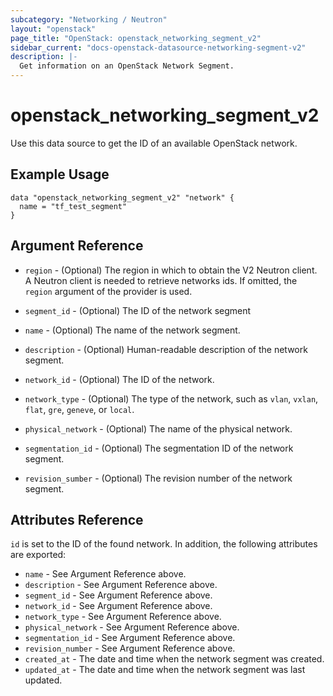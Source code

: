 ```yaml
---
subcategory: "Networking / Neutron"
layout: "openstack"
page_title: "OpenStack: openstack_networking_segment_v2"
sidebar_current: "docs-openstack-datasource-networking-segment-v2"
description: |-
  Get information on an OpenStack Network Segment.
---
```


# openstack\_networking\_segment\_v2

Use this data source to get the ID of an available OpenStack network.

## Example Usage

```hcl
data "openstack_networking_segment_v2" "network" {
  name = "tf_test_segment"
}
```

## Argument Reference

* `region` - (Optional) The region in which to obtain the V2 Neutron client.
  A Neutron client is needed to retrieve networks ids. If omitted, the
  `region` argument of the provider is used.

* `segment_id` - (Optional) The ID of the network segment

* `name` - (Optional) The name of the network segment.

* `description` - (Optional) Human-readable description of the network segment.

* `network_id` - (Optional) The ID of the network.

* `network_type` - (Optional) The type of the network, such as `vlan`, `vxlan`,
  `flat`, `gre`, `geneve`, or `local`.

* `physical_network` - (Optional) The name of the physical network.

* `segmentation_id` - (Optional) The segmentation ID of the network segment.

* `revision_sumber` - (Optional) The revision number of the network segment.

## Attributes Reference

`id` is set to the ID of the found network. In addition, the following attributes
are exported:

* `name` - See Argument Reference above.
* `description` - See Argument Reference above.
* `segment_id` - See Argument Reference above.
* `network_id` - See Argument Reference above.
* `network_type` - See Argument Reference above.
* `physical_network` - See Argument Reference above.
* `segmentation_id` - See Argument Reference above.
* `revision_number` - See Argument Reference above.
* `created_at` - The date and time when the network segment was created.
* `updated_at` - The date and time when the network segment was last updated.
